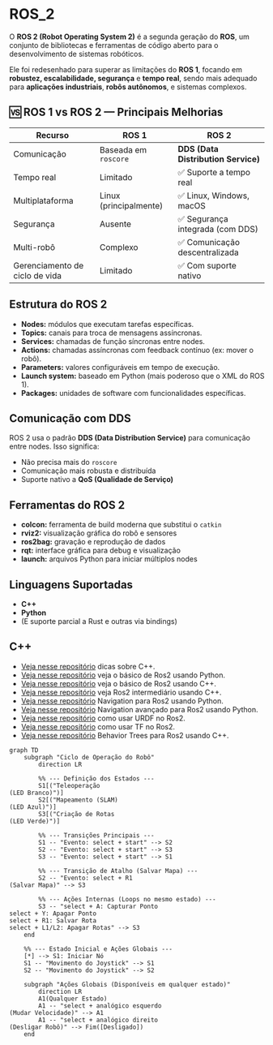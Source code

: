 # ROS_2

O **ROS 2 (Robot Operating System 2)** é a segunda geração do **ROS**, um conjunto de bibliotecas e ferramentas de código aberto para o desenvolvimento de sistemas robóticos.

Ele foi redesenhado para superar as limitações do **ROS 1**, focando em **robustez, escalabilidade, segurança** e **tempo real**, sendo mais adequado para **aplicações industriais**, **robôs autônomos**, e sistemas complexos.


## 🆚 ROS 1 vs ROS 2 — Principais Melhorias

| Recurso                        | ROS 1                  | ROS 2                               |
| ------------------------------ | ---------------------- | ----------------------------------- |
| Comunicação                    | Baseada em `roscore`   | **DDS (Data Distribution Service)** |
| Tempo real                     | Limitado               | ✅ Suporte a tempo real              |
| Multiplataforma                | Linux (principalmente) | ✅ Linux, Windows, macOS             |
| Segurança                      | Ausente                | ✅ Segurança integrada (com DDS)     |
| Multi-robô                     | Complexo               | ✅ Comunicação descentralizada       |
| Gerenciamento de ciclo de vida | Limitado               | ✅ Com suporte nativo                |


## Estrutura do ROS 2

* **Nodes:** módulos que executam tarefas específicas.
* **Topics:** canais para troca de mensagens assíncronas.
* **Services:** chamadas de função síncronas entre nodes.
* **Actions:** chamadas assíncronas com feedback contínuo (ex: mover o robô).
* **Parameters:** valores configuráveis em tempo de execução.
* **Launch system:** baseado em Python (mais poderoso que o XML do ROS 1).
* **Packages:** unidades de software com funcionalidades específicas.


## Comunicação com DDS

ROS 2 usa o padrão **DDS (Data Distribution Service)** para comunicação entre nodes. Isso significa:

* Não precisa mais do `roscore`
* Comunicação mais robusta e distribuída
* Suporte nativo a **QoS (Qualidade de Serviço)**


## Ferramentas do ROS 2

* **colcon:** ferramenta de build moderna que substitui o `catkin`
* **rviz2:** visualização gráfica do robô e sensores
* **ros2bag:** gravação e reprodução de dados
* **rqt:** interface gráfica para debug e visualização
* **launch:** arquivos Python para iniciar múltiplos nodes


## Linguagens Suportadas

* **C++**
* **Python**
* (E suporte parcial a Rust e outras via bindings)


 ## C++
* [Veja nesse repositório](https://github.com/marcospontoexe/ROS_2/tree/main/C%2B%2B) dicas sobre C++.
* [Veja nesse repositório](https://github.com/marcospontoexe/ROS_2/tree/main/ROS2%20Basics%20in%205%20Days%20(Python)) veja o básico de Ros2 usando Python.
* [Veja nesse repositório](https://github.com/marcospontoexe/ROS_2/tree/main/ROS2%20Basics%20in%205%20Days%20(C%2B%2B)) veja o básico de Ros2 usando C++.
* [Veja nesse repositório](https://github.com/marcospontoexe/ROS_2/tree/main/Intermediate%20ROS2%20(C%2B%2B)) veja Ros2 intermediário usando C++.
* [Veja nesse repositório](https://github.com/marcospontoexe/ROS_2/tree/main/ROS2%20Navigation%20(python)) Navigation para Ros2 usando Python.
* [Veja nesse repositório](https://github.com/marcospontoexe/ROS_2/tree/main/Advanced%20ROS2%20Navigation%20(python)) Navigation avançado para Ros2 usando Python.
* [Veja nesse repositório](https://github.com/marcospontoexe/ROS_2/tree/main/URDF%20for%20Robot%20Modeling%20in%20ROS2) como usar URDF no Ros2.
* [Veja nesse repositório](https://github.com/marcospontoexe/ROS_2/tree/main/tf) como usar TF no Ros2.
* [Veja nesse repositório](https://github.com/marcospontoexe/ROS_2/tree/main/Behavior%20Trees%20for%20ROS2%20(C%2B%2B)) Behavior Trees para Ros2 usando C++.



```mermaid
graph TD
    subgraph "Ciclo de Operação do Robô"
        direction LR

        %% --- Definição dos Estados ---
        S1[("Teleoperação  
(LED Branco)")]
        S2[("Mapeamento (SLAM)  
(LED Azul)")]
        S3[("Criação de Rotas  
(LED Verde)")]

        %% --- Transições Principais ---
        S1 -- "Evento: select + start" --> S2
        S2 -- "Evento: select + start" --> S3
        S3 -- "Evento: select + start" --> S1

        %% --- Transição de Atalho (Salvar Mapa) ---
        S2 -- "Evento: select + R1  
(Salvar Mapa)" --> S3

        %% --- Ações Internas (Loops no mesmo estado) ---
        S3 -- "select + A: Capturar Ponto  
select + Y: Apagar Ponto  
select + R1: Salvar Rota  
select + L1/L2: Apagar Rotas" --> S3
    end

    %% --- Estado Inicial e Ações Globais ---
    [*] --> S1: Iniciar Nó
    S1 -- "Movimento do Joystick" --> S1
    S2 -- "Movimento do Joystick" --> S2

    subgraph "Ações Globais (Disponíveis em qualquer estado)"
        direction LR
        A1(Qualquer Estado)
        A1 -- "select + analógico esquerdo  
(Mudar Velocidade)" --> A1
        A1 -- "select + analógico direito  
(Desligar Robô)" --> Fim([Desligado])
    end


```